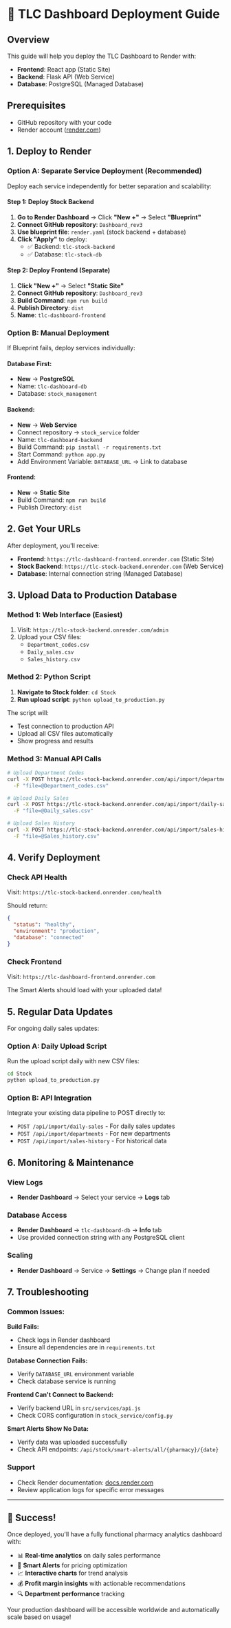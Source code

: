 # 🚀 TLC Dashboard Deployment Guide

## Overview

This guide will help you deploy the TLC Dashboard to Render with:
- **Frontend**: React app (Static Site)
- **Backend**: Flask API (Web Service) 
- **Database**: PostgreSQL (Managed Database)

## Prerequisites

- GitHub repository with your code
- Render account ([render.com](https://render.com))

## 1. Deploy to Render

### Option A: Separate Service Deployment (Recommended)

Deploy each service independently for better separation and scalability:

#### Step 1: Deploy Stock Backend
1. **Go to Render Dashboard** → Click **"New +"** → Select **"Blueprint"**
2. **Connect GitHub repository**: `Dashboard_rev3`
3. **Use blueprint file**: `render.yaml` (stock backend + database)
4. **Click "Apply"** to deploy:
   - ✅ Backend: `tlc-stock-backend`
   - ✅ Database: `tlc-stock-db`

#### Step 2: Deploy Frontend (Separate)
1. **Click "New +"** → Select **"Static Site"**
2. **Connect GitHub repository**: `Dashboard_rev3`
3. **Build Command**: `npm run build`
4. **Publish Directory**: `dist`
5. **Name**: `tlc-dashboard-frontend`

### Option B: Manual Deployment

If Blueprint fails, deploy services individually:

#### Database First:
- **New** → **PostgreSQL** 
- Name: `tlc-dashboard-db`
- Database: `stock_management`

#### Backend:
- **New** → **Web Service**
- Connect repository → `stock_service` folder
- Name: `tlc-dashboard-backend`
- Build Command: `pip install -r requirements.txt`
- Start Command: `python app.py`
- Add Environment Variable: `DATABASE_URL` → Link to database

#### Frontend:
- **New** → **Static Site**
- Build Command: `npm run build`
- Publish Directory: `dist`

## 2. Get Your URLs

After deployment, you'll receive:
- **Frontend**: `https://tlc-dashboard-frontend.onrender.com` (Static Site)
- **Stock Backend**: `https://tlc-stock-backend.onrender.com` (Web Service)
- **Database**: Internal connection string (Managed Database)

## 3. Upload Data to Production Database

### Method 1: Web Interface (Easiest)

1. Visit: `https://tlc-stock-backend.onrender.com/admin`
2. Upload your CSV files:
   - `Department_codes.csv`
   - `Daily_sales.csv`
   - `Sales_history.csv`

### Method 2: Python Script

1. **Navigate to Stock folder**: `cd Stock`
2. **Run upload script**: `python upload_to_production.py`

The script will:
- Test connection to production API
- Upload all CSV files automatically
- Show progress and results

### Method 3: Manual API Calls

```bash
# Upload Department Codes
curl -X POST https://tlc-stock-backend.onrender.com/api/import/departments \
  -F "file=@Department_codes.csv"

# Upload Daily Sales
curl -X POST https://tlc-stock-backend.onrender.com/api/import/daily-sales \
  -F "file=@Daily_sales.csv"

# Upload Sales History  
curl -X POST https://tlc-stock-backend.onrender.com/api/import/sales-history \
  -F "file=@Sales_history.csv"
```

## 4. Verify Deployment

### Check API Health
Visit: `https://tlc-stock-backend.onrender.com/health`

Should return:
```json
{
  "status": "healthy",
  "environment": "production", 
  "database": "connected"
}
```

### Check Frontend
Visit: `https://tlc-dashboard-frontend.onrender.com`

The Smart Alerts should load with your uploaded data!

## 5. Regular Data Updates

For ongoing daily sales updates:

### Option A: Daily Upload Script
Run the upload script daily with new CSV files:
```bash
cd Stock
python upload_to_production.py
```

### Option B: API Integration
Integrate your existing data pipeline to POST directly to:
- `POST /api/import/daily-sales` - For daily sales updates
- `POST /api/import/departments` - For new departments
- `POST /api/import/sales-history` - For historical data

## 6. Monitoring & Maintenance

### View Logs
- **Render Dashboard** → Select your service → **Logs** tab

### Database Access
- **Render Dashboard** → `tlc-dashboard-db` → **Info** tab
- Use provided connection string with any PostgreSQL client

### Scaling
- **Render Dashboard** → Service → **Settings** → Change plan if needed

## 7. Troubleshooting

### Common Issues:

**Build Fails:**
- Check logs in Render dashboard
- Ensure all dependencies are in `requirements.txt`

**Database Connection Fails:**
- Verify `DATABASE_URL` environment variable
- Check database service is running

**Frontend Can't Connect to Backend:**
- Verify backend URL in `src/services/api.js`
- Check CORS configuration in `stock_service/config.py`

**Smart Alerts Show No Data:**
- Verify data was uploaded successfully
- Check API endpoints: `/api/stock/smart-alerts/all/{pharmacy}/{date}`

### Support
- Check Render documentation: [docs.render.com](https://docs.render.com)
- Review application logs for specific error messages

---

## 🎉 Success!

Once deployed, you'll have a fully functional pharmacy analytics dashboard with:

- 📊 **Real-time analytics** on daily sales performance
- 🧠 **Smart Alerts** for pricing optimization
- 📈 **Interactive charts** for trend analysis
- 💰 **Profit margin insights** with actionable recommendations
- 🔍 **Department performance** tracking

Your production dashboard will be accessible worldwide and automatically scale based on usage! 